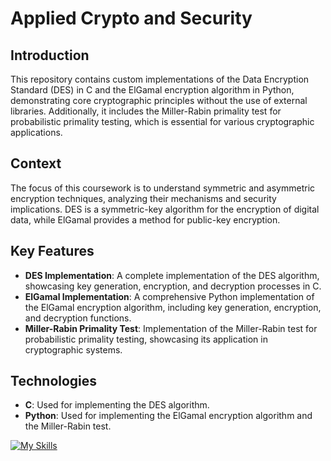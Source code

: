 # Applied Crypto and Security

## Introduction

This repository contains custom implementations of the Data Encryption Standard (DES) in C and the ElGamal encryption algorithm in Python, demonstrating core cryptographic principles without the use of external libraries. Additionally, it includes the Miller-Rabin primality test for probabilistic primality testing, which is essential for various cryptographic applications.

## Context

The focus of this coursework is to understand symmetric and asymmetric encryption techniques, analyzing their mechanisms and security implications. DES is a symmetric-key algorithm for the encryption of digital data, while ElGamal provides a method for public-key encryption.

## Key Features

- **DES Implementation**: A complete implementation of the DES algorithm, showcasing key generation, encryption, and decryption processes in C.
- **ElGamal Implementation**: A comprehensive Python implementation of the ElGamal encryption algorithm, including key generation, encryption, and decryption functions.
- **Miller-Rabin Primality Test**: Implementation of the Miller-Rabin test for probabilistic primality testing, showcasing its application in cryptographic systems.

## Technologies

- **C**: Used for implementing the DES algorithm.
- **Python**: Used for implementing the ElGamal encryption algorithm and the Miller-Rabin test.


[![My Skills](https://skillicons.dev/icons?i=python,c)](https://skillicons.dev)
